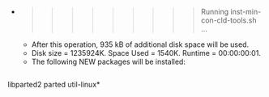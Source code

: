 * >>>>>>>>> Running inst-min-con-cld-tools.sh ...
  * After this operation, 935 kB of additional disk space will be used.
  * Disk size = 1235924K. Space Used = 1540K. Runtime = 00:00:00:01.
  * The following NEW packages will be installed:
  ```bash
libparted2 parted util-linux*
  ```
